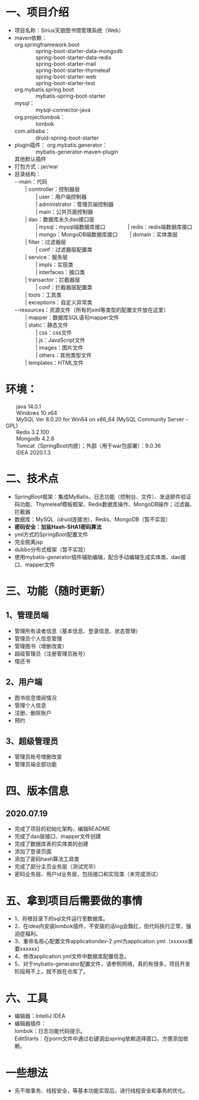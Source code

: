 # 一、项目介绍
+ 项目名称：Sirius天狼图书馆管理系统（Web）
+ maven依赖：<br>
org.springframework.boot<br>
&emsp;&emsp;&emsp;&emsp;spring-boot-starter-data-mongodb<br>
&emsp;&emsp;&emsp;&emsp;spring-boot-starter-data-redis<br>
&emsp;&emsp;&emsp;&emsp;spring-boot-starter-mail<br>
&emsp;&emsp;&emsp;&emsp;spring-boot-starter-thymeleaf<br>
&emsp;&emsp;&emsp;&emsp;spring-boot-starter-web<br>
&emsp;&emsp;&emsp;&emsp;spring-boot-starter-test<br>
org.mybatis.spring.boot<br>
&emsp;&emsp;&emsp;&emsp;mybatis-spring-boot-starter<br>
mysql：<br>
&emsp;&emsp;&emsp;&emsp;mysql-connector-java<br>
org.projectlombok：<br>
&emsp;&emsp;&emsp;&emsp;lombok<br>
com.alibaba：<br>
&emsp;&emsp;&emsp;&emsp;druid-spring-boot-starter<br>
+ plugin插件：
org.mybatis.generator：<br>
&emsp;&emsp;&emsp;&emsp;mybatis-generator-maven-plugin<br>
其他默认插件
+ 打包方式：jar/war
+ 目录结构：<br>
--main：代码<br>
&emsp;&emsp;| comtroller：控制器层<br>
&emsp;&emsp;&emsp;&emsp;| user：用户端控制器<br>
&emsp;&emsp;&emsp;&emsp;| administrator：管理员端控制器<br>
&emsp;&emsp;&emsp;&emsp;| main：公共页面控制器<br>
&emsp;&emsp;| dao：数据库永久dao接口层<br>
&emsp;&emsp;&emsp;&emsp;| mysql：mysql端数据库接口
&emsp;&emsp;&emsp;&emsp;| redis：redis端数据库接口
&emsp;&emsp;&emsp;&emsp;| mongo：MongoDB端数据库接口
&emsp;&emsp;| domain：实体类层<br>
&emsp;&emsp;| filter：过滤器层<br>
&emsp;&emsp;&emsp;&emsp;| conf：过滤器层配置类<br>
&emsp;&emsp;| service：服务层<br>
&emsp;&emsp;&emsp;&emsp;| impls：实现类<br>
&emsp;&emsp;&emsp;&emsp;| interfaces：接口类<br>
&emsp;&emsp;| transactor：拦截器层<br>
&emsp;&emsp;&emsp;&emsp;| conf：拦截器层配置类<br>
&emsp;&emsp;| tools：工具类<br>
&emsp;&emsp;| exceptions：自定义异常类<br>
--resources：资源文件（所有的xml等类型的配置文件放在这里）<br>
&emsp;&emsp;| mapper：数据库SQL语句mapper文件<br>
&emsp;&emsp;| static：静态文件<br>
&emsp;&emsp;&emsp;&emsp;| css：css文件<br>
&emsp;&emsp;&emsp;&emsp;| js：JavaScript文件<br>
&emsp;&emsp;&emsp;&emsp;| images：图片文件<br>
&emsp;&emsp;&emsp;&emsp;| others：其他类型文件<br>
&emsp;&emsp;| templates：HTML文件

# 环境：<br>
&emsp;&emsp;java 14.0.1<br>
&emsp;&emsp;Windows 10 x64<br>
&emsp;&emsp;MySQL Ver 8.0.20 for Win64 on x86_64 (MySQL Community Server - GPL)<br>
&emsp;&emsp;Redis 3.2.100<br>
&emsp;&emsp;Mongodb 4.2.8<br>
&emsp;&emsp;Tomcat（SpringBoot内嵌）；外部（用于war包部署）：9.0.36<br>
&emsp;&emsp;IDEA 2020.1.3
# 二、技术点
+ SpringBoot框架：集成MyBatis、日志功能（控制台、文件）、发送邮件验证码功能、Thymeleaf模板框架、Redis数据库操作、MongoDB操作；过滤器、拦截器
+ 数据库：MySQL（druid连接池）、Redis、MongoDB（暂不实现）
+ **密码安全：加盐Hash-SHA1密码算法**
+ yml方式的SpringBoot配置文件
+ 完全脱离jsp
+ dubbo分布式框架（暂不实现）
+ 使用mybatis-generator插件辅助编辑，配合手动编辑生成实体类、dao接口、mapper文件
# 三、功能（随时更新）
## 1、管理员端
+ 管理所有读者信息（基本信息、登录信息、状态管理）
+ 管理员个人信息管理
+ 管理图书（增删改查）
+ 超级管理员（注册管理员账号）
+ 借还书
## 2、用户端
+ 图书信息借阅情况
+ 管理个人信息
+ 注册、删除账户
+ 预约
## 3、超级管理员
+ 管理员账号增删改查
+ 管理员端全部功能

# 四、版本信息
## 2020.07.19
+ 完成了项目的初始化架构，编辑README
+ 完成了dao层接口、mapper文件创建
+ 完成了数据库表的实体类的创建
+ 添加了登录页面
+ 添加了密码hash算法工具类
+ 完成了部分主页业务层（测试完毕）
+ 密码业务层、用户id业务层，包括接口和实现类（未完成测试）

# 五、拿到项目后需要做的事情
+ 1、将根目录下的sql文件运行至数据库。
+ 2、在idea内安装lombok插件，不安装的话log会飘红，但代码执行正常，强迫症福利。
+ 3、重命名核心配置文件applicationdev-2.yml为application.yml（xxxxxx重要xxxxxx）
+ 4、修改application.yml文件中数据库配置信息。
+ 5、对于mybatis-generator配置文件，请参照网络，真的有很多，项目开发阶段用不上，就不放在仓库了。
# 六、工具
+ 编辑器：IntelliJ IDEA
+ 编辑器插件：<br>
lombok：日志功能代码提示。<br>
EditStarts：在porm文件中通过右键调出spring依赖选择窗口，方便添加依赖。

# 一些想法
+ 先不做事务、线程安全，等基本功能实现后，进行线程安全和事务的优化。